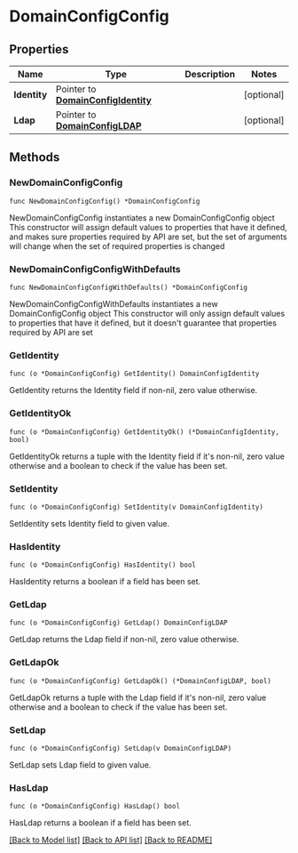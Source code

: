 # DomainConfigConfig

## Properties

Name | Type | Description | Notes
------------ | ------------- | ------------- | -------------
**Identity** | Pointer to [**DomainConfigIdentity**](DomainConfigIdentity.md) |  | [optional] 
**Ldap** | Pointer to [**DomainConfigLDAP**](DomainConfigLDAP.md) |  | [optional] 

## Methods

### NewDomainConfigConfig

`func NewDomainConfigConfig() *DomainConfigConfig`

NewDomainConfigConfig instantiates a new DomainConfigConfig object
This constructor will assign default values to properties that have it defined,
and makes sure properties required by API are set, but the set of arguments
will change when the set of required properties is changed

### NewDomainConfigConfigWithDefaults

`func NewDomainConfigConfigWithDefaults() *DomainConfigConfig`

NewDomainConfigConfigWithDefaults instantiates a new DomainConfigConfig object
This constructor will only assign default values to properties that have it defined,
but it doesn't guarantee that properties required by API are set

### GetIdentity

`func (o *DomainConfigConfig) GetIdentity() DomainConfigIdentity`

GetIdentity returns the Identity field if non-nil, zero value otherwise.

### GetIdentityOk

`func (o *DomainConfigConfig) GetIdentityOk() (*DomainConfigIdentity, bool)`

GetIdentityOk returns a tuple with the Identity field if it's non-nil, zero value otherwise
and a boolean to check if the value has been set.

### SetIdentity

`func (o *DomainConfigConfig) SetIdentity(v DomainConfigIdentity)`

SetIdentity sets Identity field to given value.

### HasIdentity

`func (o *DomainConfigConfig) HasIdentity() bool`

HasIdentity returns a boolean if a field has been set.

### GetLdap

`func (o *DomainConfigConfig) GetLdap() DomainConfigLDAP`

GetLdap returns the Ldap field if non-nil, zero value otherwise.

### GetLdapOk

`func (o *DomainConfigConfig) GetLdapOk() (*DomainConfigLDAP, bool)`

GetLdapOk returns a tuple with the Ldap field if it's non-nil, zero value otherwise
and a boolean to check if the value has been set.

### SetLdap

`func (o *DomainConfigConfig) SetLdap(v DomainConfigLDAP)`

SetLdap sets Ldap field to given value.

### HasLdap

`func (o *DomainConfigConfig) HasLdap() bool`

HasLdap returns a boolean if a field has been set.


[[Back to Model list]](../README.md#documentation-for-models) [[Back to API list]](../README.md#documentation-for-api-endpoints) [[Back to README]](../README.md)


